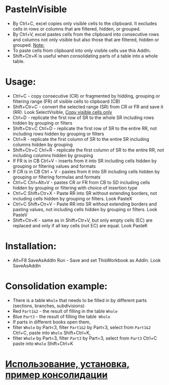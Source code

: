 # PasteInVisible
* By Ctrl+C, excel copies only visible cells to the clipboard. It excludes cells in rows or columns that are filtered, hidden, or grouped.
* By Ctrl+V, excel pastes cells from the clipboard into consecutive rows and columns not only visible but also those that are filtered, hidden or grouped. [Note:](https://support.microsoft.com/en-us/office/copy-visible-cells-only-6e3a1f01-2884-4332-b262-8b814412847e#:~:text=Note%3A%C2%A0Excel%20pastes%20the%20copied%20data%20into%20consecutive%20rows%20or%20columns.)
* To paste cells from clipboard into only visible cells use this AddIn.
* Shift+Ctr+K is useful when consolidating parts of a table into a whole table.
# Usage: 
* Ctrl+C - copy consecutive (CR) or fragmented by hidding, grouping or filtering range (FR) of visible cells to clipboard (CB)
* Shift+Ctr+C - convert the selected range (SR) from CR or FR and save it (RR). Look SelectVisible, [Copy visible cells only](https://support.microsoft.com/en-us/office/copy-visible-cells-only-6e3a1f01-2884-4332-b262-8b814412847e)
* Ctrl+D - replicate the first row of SR to the whole SR including rows hidden by grouping or filters
* Shift+Ctr+C Ctrl+D - replicate the first row of SR to the entire RR, not including rows hidden by grouping or filters
* Ctrl+R - replicate the first column of SR to the entire SR including columns hidden by grouping
* Shift+Ctr+C Ctrl+R - replicate the first column of SR to the entire RR, not including columns hidden by grouping
* If FR is in CB Ctrl+V - inserts from it into SR including cells hidden by grouping or filtering values and formats
* If CR is in CB Ctrl + V - pastes from it into SR including cells hidden by grouping or filtering formulas and formats
* Ctrl+C Ctrl+Alt+V - pastes CR or FR from CB to SD including cells hidden by grouping or filtering with choice of insertion type
* Ctrl+C Shift+Ctr+X - Paste RR into SR without extending borders, not including cells hidden by grouping or filters. Look PasteX
* Ctrl+C Shift+Ctr+V - Paste RR into SR without extending borders and pasting values, not including cells hidden by grouping or filters. Look PasteV
* Shift+Ctr+K -  same as in Shift+Ctr+V, but only empty cells (EC) are replaced and only if all key cells (not EC) are equal. Look PasteK
# Installation:
* Alt+F8 SaveAsAddIn Run - Save and set ThisWorkbook as AddIn. Look SaveAsAddIn
# Сonsolidation example:
* There is a table `Whole` that needs to be filled in by different parts (sections, branches, subdivisions)
* Red `Part1&2` - the result of filling in the table `Whole`
* Blue `Part3` - the result of filling the table` Whole`
* If parts in different books open them,
* filter `Whole` by Part<3, filter `Part1&2` by Part<3, select from `Part1&2` Ctrl+C, paste into `Whole` Shift+Ctrl+K,
* filter `Whole` by Part=3, filter `Part3` by Part=3, select from `Part3` Ctrl+C paste into `Whole` Shift+Ctrl+K
# [Использование, установка, пример консолидации](https://github.com/abakum/PasteInVisible/blob/master/usage.rus.txt)
